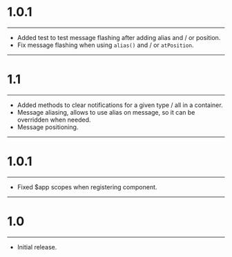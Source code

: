 # 1.0.1

---

* Added test to test message flashing after adding alias and / or position.
* Fix message flashing when using ```alias()``` and / or ```atPosition```.

---

# 1.1

---

* Added methods to clear notifications for a given type / all in a container.
* Message aliasing, allows to use alias on message, so it can be overridden when needed.
* Message positioning.

---

# 1.0.1

---

* Fixed $app scopes when registering component.

---

# 1.0

---

* Initial release.